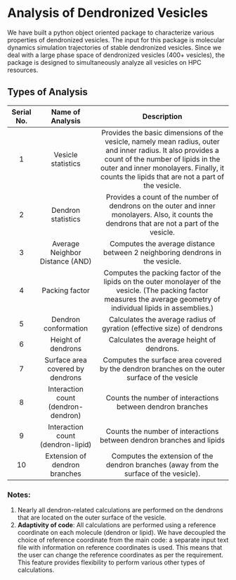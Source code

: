 # Analysis of Dendronized Vesicles

We have built a python object oriented package to characterize various properties of dendronized vesicles. The input for this package is molecular dynamics simulation trajectories of stable dendronized vesicles. Since we deal with a large phase space of dendronized vesicles (400+ vesicles), the package is designed to simultaneously analyze all vesicles on HPC resources.

## Types of Analysis

Serial No. | Name of Analysis | Description
| :---: | :---: | :---:
1 | Vesicle statistics | Provides the basic dimensions of the vesicle, namely mean radius, outer and inner radius. It also provides a count of the number of lipids in the outer and inner monolayers. Finally, it counts the lipids that are not a part of the vesicle. 
2 | Dendron statistics | Provides a count of the number of dendrons on the outer and inner monolayers. Also, it counts the dendrons that are not a part of the vesicle. 
3 | Average Neighbor Distance (AND) | Computes the average distance between 2 neighboring dendrons in the vesicle.
4 | Packing factor | Computes the packing factor of the lipids on the outer monolayer of the vesicle. (The packing factor measures the average geometry of individual lipids in assemblies.)
5 | Dendron conformation | Calculates the average radius of gyration (effective size) of dendrons
6 | Height of dendrons | Calculates the average height of dendrons. 
7 | Surface area covered by dendrons | Computes the surface area covered by the dendron branches on the outer surface of the vesicle
8 | Interaction count (dendron-dendron) | Counts the number of interactions between dendron branches
9 | Interaction count (dendron-lipid) | Counts the number of interactions between dendron branches and lipids
10 | Extension of dendron branches | Computes the extension of the dendron branches (away from the surface of the vesicle).

  
### Notes:

1. Nearly all dendron-related calculations are performed on the dendrons that are located on the outer surface of the vesicle.  
2. **Adaptivity of code**: All calculations are performed using a reference coordinate on each molecule (dendron or lipid). We have decoupled the choice of reference coordinate from the main code: a separate input text file with information on reference coordinates is used. This means that the user can change the reference coordinates as per the requirement. This feature provides flexibility to perform various other types of calculations.
